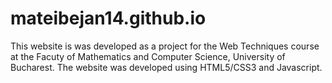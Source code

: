 # mateibejan14.github.io
This website is was developed as a project for the Web Techniques course at the Facuty of Mathematics and Computer Science, University of Bucharest.
The website was developed using HTML5/CSS3 and Javascript.

